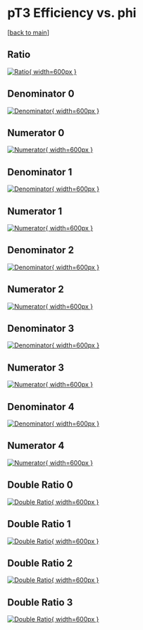 # pT3 Efficiency vs. phi

[[back to main](./)]



## Ratio

[![Ratio](../mtv/var/pT3_base_211_0_eff_phi.png){ width=600px }](../mtv/var/pT3_base_211_0_eff_phi.pdf)

## Denominator 0

[![Denominator](../mtv/den/pT3_base_211_0_eff_phi_den0.png){ width=600px }](../mtv/den/pT3_base_211_0_eff_phi_den0.pdf)

## Numerator 0

[![Numerator](../mtv/num/pT3_base_211_0_eff_phi_num0.png){ width=600px }](../mtv/num/pT3_base_211_0_eff_phi_num0.pdf)

## Denominator 1

[![Denominator](../mtv/den/pT3_base_211_0_eff_phi_den1.png){ width=600px }](../mtv/den/pT3_base_211_0_eff_phi_den1.pdf)

## Numerator 1

[![Numerator](../mtv/num/pT3_base_211_0_eff_phi_num1.png){ width=600px }](../mtv/num/pT3_base_211_0_eff_phi_num1.pdf)

## Denominator 2

[![Denominator](../mtv/den/pT3_base_211_0_eff_phi_den2.png){ width=600px }](../mtv/den/pT3_base_211_0_eff_phi_den2.pdf)

## Numerator 2

[![Numerator](../mtv/num/pT3_base_211_0_eff_phi_num2.png){ width=600px }](../mtv/num/pT3_base_211_0_eff_phi_num2.pdf)

## Denominator 3

[![Denominator](../mtv/den/pT3_base_211_0_eff_phi_den3.png){ width=600px }](../mtv/den/pT3_base_211_0_eff_phi_den3.pdf)

## Numerator 3

[![Numerator](../mtv/num/pT3_base_211_0_eff_phi_num3.png){ width=600px }](../mtv/num/pT3_base_211_0_eff_phi_num3.pdf)

## Denominator 4

[![Denominator](../mtv/den/pT3_base_211_0_eff_phi_den4.png){ width=600px }](../mtv/den/pT3_base_211_0_eff_phi_den4.pdf)

## Numerator 4

[![Numerator](../mtv/num/pT3_base_211_0_eff_phi_num4.png){ width=600px }](../mtv/num/pT3_base_211_0_eff_phi_num4.pdf)

## Double Ratio 0

[![Double Ratio](../mtv/ratio/pT3_base_211_0_eff_phi_ratio0.png){ width=600px }](../mtv/ratio/pT3_base_211_0_eff_phi_ratio0.pdf)

## Double Ratio 1

[![Double Ratio](../mtv/ratio/pT3_base_211_0_eff_phi_ratio1.png){ width=600px }](../mtv/ratio/pT3_base_211_0_eff_phi_ratio1.pdf)

## Double Ratio 2

[![Double Ratio](../mtv/ratio/pT3_base_211_0_eff_phi_ratio2.png){ width=600px }](../mtv/ratio/pT3_base_211_0_eff_phi_ratio2.pdf)

## Double Ratio 3

[![Double Ratio](../mtv/ratio/pT3_base_211_0_eff_phi_ratio3.png){ width=600px }](../mtv/ratio/pT3_base_211_0_eff_phi_ratio3.pdf)

